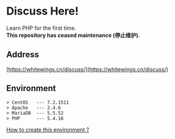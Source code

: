 # Discuss Here!
Learn PHP for the first time.   
__This repository has ceased maintenance (停止维护).__

## Address
[https://whitewings.cn/discuss/](https://whitewings.cn/discuss/)

## Environment
```
> CentOS   --- 7.2.1511
> Apache   --- 2.4.6
> MariaDB  --- 5.5.52
> PHP      --- 5.4.16
```
[How to create this environment ?](http://whoisnian.com/2017/04/23/LAMP%E7%8E%AF%E5%A2%83%E6%90%AD%E5%BB%BA/)
